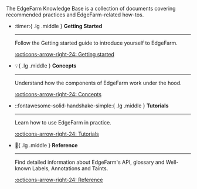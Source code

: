The EdgeFarm Knowledge Base is a collection of documents covering recommended practices and EdgeFarm-related how-tos.

<div class="grid cards" markdown>

-   :timer:{ .lg .middle } __Getting Started__

    ---

    Follow the Getting started guide to introduce yourself to EdgeFarm.

    [:octicons-arrow-right-24: Getting started](gettingstarted/index.md)

-   :bulb:{ .lg .middle } __Concepts__

    ---

    Understand how the components of EdgeFarm work under the hood.

    [:octicons-arrow-right-24: Concepts](concepts/index.md)

-   ::fontawesome-solid-handshake-simple:{ .lg .middle } __Tutorials__

    ---

    Learn how to use EdgeFarm in practice.

    [:octicons-arrow-right-24: Tutorials](tutorials/index.md)

-   :book:{ .lg .middle } __Reference__

    ---

    Find detailed information about EdgeFarm's API, glossary and Well-known Labels, Annotations and Taints.

    [:octicons-arrow-right-24: Reference](reference/index.md)

</div>